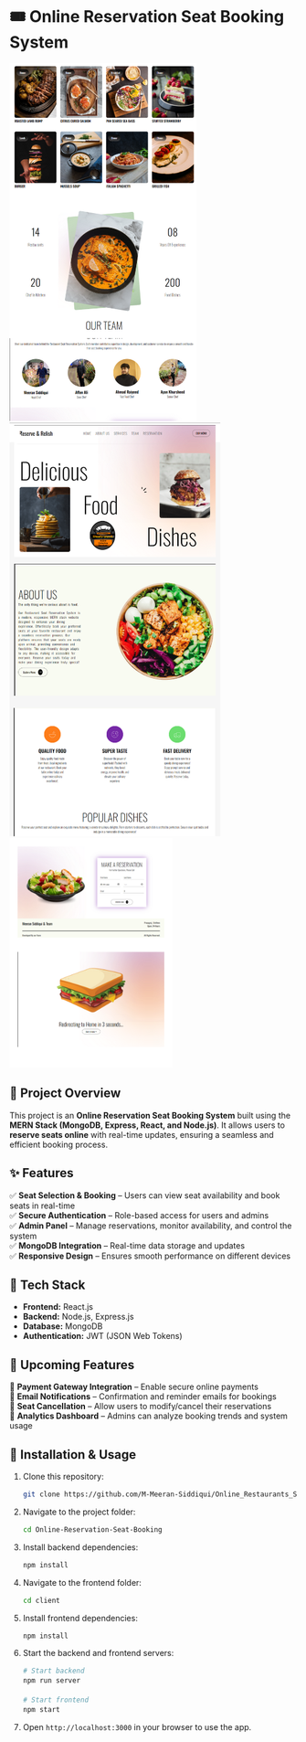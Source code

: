 # 🎟️ Online Reservation Seat Booking System  
![Page1](frontend/public/page1.png)  
![Page2](frontend/public/page2.png)  
![Page3](frontend/public/page3.png)

## 📌 Project Overview  
This project is an **Online Reservation Seat Booking System** built using the **MERN Stack (MongoDB, Express, React, and Node.js)**. It allows users to **reserve seats online** with real-time updates, ensuring a seamless and efficient booking process.  

## ✨ Features  
✅ **Seat Selection & Booking** – Users can view seat availability and book seats in real-time  
✅ **Secure Authentication** – Role-based access for users and admins  
✅ **Admin Panel** – Manage reservations, monitor availability, and control the system  
✅ **MongoDB Integration** – Real-time data storage and updates  
✅ **Responsive Design** – Ensures smooth performance on different devices  

## 🔧 Tech Stack  
- **Frontend:** React.js  
- **Backend:** Node.js, Express.js  
- **Database:** MongoDB  
- **Authentication:** JWT (JSON Web Tokens)  

## 🚀 Upcoming Features  
🔹 **Payment Gateway Integration** – Enable secure online payments  
🔹 **Email Notifications** – Confirmation and reminder emails for bookings  
🔹 **Seat Cancellation** – Allow users to modify/cancel their reservations  
🔹 **Analytics Dashboard** – Admins can analyze booking trends and system usage  
## 📂 Installation & Usage  
1. Clone this repository:  
   ```bash
   git clone https://github.com/M-Meeran-Siddiqui/Online_Restaurants_Seat_Booking.git
   ```
2. Navigate to the project folder:  
   ```bash
   cd Online-Reservation-Seat-Booking
   ```

3. Install backend dependencies:  
   ```bash
   npm install
   ```

4. Navigate to the frontend folder:  
   ```bash
   cd client
   ```

5. Install frontend dependencies:  
   ```bash
   npm install
   ```

6. Start the backend and frontend servers:  
   ```bash
   # Start backend
   npm run server

   # Start frontend
   npm start
   ```

7. Open `http://localhost:3000` in your browser to use the app.  

